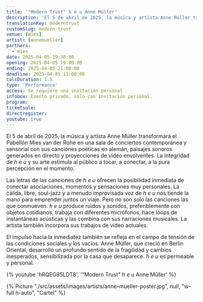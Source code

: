 ```yaml
---
title: '"Modern Trust" h e u Anne Müller'
description: 'El 5 de abril de 2025, la música y artista Anne Müller transformará el Pabellón Mies van der Rohe en una sala de conciertos contemporánea y sensorial.'
translationKey: moderntrust
customSlug: modern-trust
venue: [mies]
artist: [annemueller]
partners:
  - mies
date: 2025-04-05 19:30:00
opening: 2025-04-05 19:00:00
ending: 2025-04-05 21:00:00
deadline: 2025-04-05 11:00:00
calcDuration: 1.5
type: 'Performance'
access: Se requiere una invitación personal
infobox: Evento privado, sólo con invitación personal.
program:
ticketsale:
directregister:
youtube: true
---
```


El 5 de abril de 2025, la música y artista Anne Müller transformará el Pabellón Mies van der Rohe en una sala de conciertos contemporánea y sensorial con sus canciones poéticas en alemán, paisajes sonoros generados en directo y proyecciones de vídeo envolventes. La integridad de _h e u_ y su arte estimula al público a tocar, a conectar, a la pura percepción en el momento.

Las letras de las canciones de _h e u_ ofrecen la posibilidad inmediata de conectar asociaciones, momentos y sensaciones muy personales. La cálida, libre, soul-jazz y a menudo improvisada voz de _h e u_ nos tiende la mano para emprender juntos un viaje. Pero no son solo las canciones las que conmueven. _h e u_ produce ruidos y sonidos, preferiblemente con objetos cotidianos, trabaja con diferentes micrófonos, hace loops de instantáneas acústicas y las combina con sus narraciones musicales. La artista también incorpora sus trabajos de vídeo actuales.

El impulso hacia la inmediatez también se refleja en el campo de tensión de las condiciones sociales y los vacíos. Anne Müller, que creció en Berlín Oriental, desarrolló un profundo sentido de la fragilidad y cambios inesperados, sensibilizada por la casa que desaparece.
_h e u_ es permeable y personal.

{% youtube 'hRQEG85LDT8', '"Modern Trust" h e u Anne Müller' %}

{% Picture "./src/assets/images/artists/anne-mueller-poster.jpg", null, "w-full h-auto", "Cartel" %}
